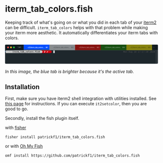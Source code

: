 # iterm_tab_colors.fish
Keeping track of what's going on or what you did in each tab of your [iterm2](https://www.iterm2.com) can be difficult. `iterm_tab_colors` helps with that problem while making your iterm more aesthetic. It automatically differentiates your iterm tabs with colors.

<img alt="All 5 tab colors" src="./images/tab-colors-example.png">

_In this image, the blue tab is brighter because it's the active tab._

## Installation
First, make sure you have iterm2 shell integration with utilities installed. See [this page](https://www.iterm2.com/documentation-shell-integration.html) for instructions. If you can execute `it2setcolor`, then you are good to go.

Secondly, install the fish plugin itself.

with [fisher](https://github.com/jorgebucaran/fisher)
```
fisher install patrickf1/iterm_tab_colors.fish
```

or with [Oh My Fish](https://github.com/oh-my-fish/oh-my-fish)
```fish
omf install https://github.com/patrickf1/iterm_tab_colors.fish
```
